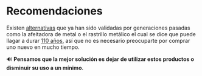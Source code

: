 [by]: <> "Eduardo avila"
[date]: <> "26 de marzo 2020"
[title]: <> "Disposable razors"

# Recomendaciones 

Existen [alternativas](https://en.wikipedia.org/wiki/Safety_razor)  que ya han sido validadas por generaciones pasadas como la afeitadora de metal o el rastrillo metálico el cual se dice que puede llagar a durar [110 años](https://www.badgerandblade.com/forum/threads/how-long-will-a-safety-razor-last.531722/), así que no es necesario preocuparte por comprar uno nuevo en mucho tiempo.



 ​🔊​ **Pensamos que la mejor solución es dejar de utilizar estos productos o disminuir su uso a un mínimo**.



